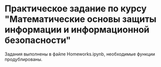 # Практическое задание по курсу "Математические основы защиты информации и информационной безопасности"

Задания выполнены в файле Homeworks.ipynb, необходимые функции продублированы.